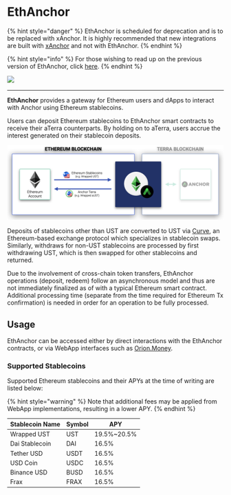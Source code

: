 # EthAnchor

{% hint style="danger" %}
EthAnchor is scheduled for deprecation and is to be replaced with xAnchor. It is highly recommended that new integrations are built with [xAnchor](https://docs.anchorprotocol.com/protocol/xanchor) and not with EthAnchor.
{% endhint %}

{% hint style="info" %}
For those wishing to read up on the previous version of EthAnchor, click [here](../developers-ethereum/ethanchor.md).
{% endhint %}

![](../.gitbook/assets/ethAnchor\_logo\_Black.png)

****

**EthAnchor** provides a gateway for Ethereum users and dApps to interact with Anchor using Ethereum stablecoins.

Users can deposit Ethereum stablecoins to EthAnchor smart contracts to receive their aTerra counterparts. By holding on to aTerra, users accrue the interest generated on their stablecoin deposits.

![](<../.gitbook/assets/EthAnchor (1).png>)

Deposits of stablecoins other than UST are converted to UST via [Curve](https://curve.fi), an Ethereum-based exchange protocol which specializes in stablecoin swaps. Similarly, withdraws for non-UST stablecoins are processed by first withdrawing UST, which is then swapped for other stablecoins and returned.

Due to the involvement of cross-chain token transfers, EthAnchor operations (deposit, redeem) follow an asynchronous model and thus are not immediately finalized as of with a typical Ethereum smart contract. Additional processing time (separate from the time required for Ethereum Tx confirmation) is needed in order for an operation to be fully processed.

## Usage

EthAnchor can be accessed either by direct interactions with the EthAnchor contracts, or via WebApp interfaces such as [Orion.Money](https://app.orion.money).

### Supported Stablecoins

Supported Ethereum stablecoins and their APYs at the time of writing are listed below:&#x20;

{% hint style="warning" %}
Note that additional fees may be applied from WebApp implementations, resulting in a lower APY.
{% endhint %}

| Stablecoin Name | Symbol | APY          |
| --------------- | ------ | ------------ |
| Wrapped UST     | UST    | 19.5%\~20.5% |
| Dai Stablecoin  | DAI    | 16.5%        |
| Tether USD      | USDT   | 16.5%        |
| USD Coin        | USDC   | 16.5%        |
| Binance USD     | BUSD   | 16.5%        |
| Frax            | FRAX   | 16.5%        |

